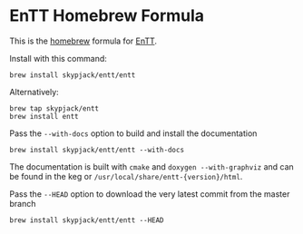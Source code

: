 # EnTT Homebrew Formula

This is the [homebrew](https://brew.sh/) formula for [EnTT](https://github.com/skypjack/entt#introduction).

Install with this command:

    brew install skypjack/entt/entt

Alternatively:

    brew tap skypjack/entt
    brew install entt

Pass the `--with-docs` option to build and install the documentation

    brew install skypjack/entt/entt --with-docs

The documentation is built with `cmake` and `doxygen --with-graphviz` and can be found in the 
keg or `/usr/local/share/entt-{version}/html`.

Pass the `--HEAD` option to download the very latest commit from the master branch

    brew install skypjack/entt/entt --HEAD
